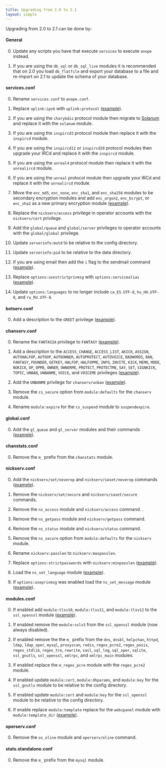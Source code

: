 ```yaml
---
title: Upgrading from 2.0 to 2.1
layout: simple
---
```


Upgrading from 2.0 to 2.1 can be done by:

#### General

0. Update any scripts you have that execute `services` to execute `anope` instead.

0. If you are using the `db_sql` or `db_sql_live` modules it is recommended that on 2.0 you load `db_flatfile` and export your database to a file and re-import on 2.1 to update the schema of your database.

#### services.conf

0. Rename `services.conf` to `anope.conf`.

0. Replace `uplink:ipv6` with `uplink:protocol` ([example](https://github.com/anope/anope/blob/2.1.0/data/anope.example.conf#L172-L176)).

0. If you are using the `charybdis` protocol module then migrate to [Solanum](https://github.com/solanum-ircd/solanum) and replace it with the `solanum` module.

0. If you are using the `inspircd3` protocol module then replace it with the `inspircd` module.

0. If you are using the `inspircd12` or `inspircd20` protocol modules then upgrade your IRCd and replace it with the `inspircd` module.

0. If you are using the `unreal4` protocol module then replace it with the `unrealircd` module.

0. If you are using the `unreal` protocol module then upgrade your IRCd and replace it with the `unrealircd` module.

0. Move the `enc_md5`, `enc_none`, `enc_sha1`, and `enc_sha256` modules to be secondary encryption modules and add `enc_argon2`, `enc_bcrypt`, or `enc_sha2` as a new primary encryption module ([example](https://github.com/anope/anope/blob/2.1.4/data/anope.example.conf#L1228-L1345)).

0. Replace the `nickserv/access` privilege in operator accounts with the `nickserv/cert` privilege.

0. Add the `global/queue` and `global/server` privileges to operator accounts with the `global/global` privilege.

0. Update `serverinfo:motd` to be relative to the config directory.

0. Update `serverinfo:pid` to be relative to the data directory.

0. If you are using email then add the `i` flag to the sendmail command ([example](https://github.com/anope/anope/blob/2.1.4/data/anope.example.conf#L953)).

0. Replace `options:usestrictprivmsg` with `options:servicealias` ([example](https://github.com/anope/anope/blob/2.1.10/data/anope.example.conf#L432-L437)).

0. Update `options:languages` to no longer include `ca_ES.UTF-8`, `hu_HU.UTF-8`, and `ru_RU.UTF-8`.

#### botserv.conf

0. Add a description to the `GREET` privilege ([example](https://github.com/anope/anope/blob/2.1.1/data/botserv.example.conf#L326)).

#### chanserv.conf

0. Rename the `FANTASIA` privilege to `FANTASY` ([example](https://github.com/anope/anope/blob/2.1.7/data/chanserv.example.conf#L393-L408)).

0. Add a description to the `ACCESS_CHANGE`, `ACCESS_LIST`, `AKICK`, `ASSIGN`, `AUTOHALFOP`, `AUTOOP`, `AUTOOWNER`, `AUTOPROTECT`, `AUTOVOICE`, `BADWORDS`, `BAN`, `FANTASY`, `FOUNDER`, `GETKEY`, `HALFOP`, `HALFOPME`, `INFO`, `INVITE`, `KICK`, `MEMO`, `MODE`, `NOKICK`, `OP`, `OPME`, `OWNER`, `OWNERME`, `PROTECT`, `PROTECTME`, `SAY`, `SET`, `SIGNKICK`, `TOPIC`, `UNBAN`, `UNBANME`, `VOICE`, and `VOICEME` privileges ([example](https://github.com/anope/anope/blob/2.1.7/data/chanserv.example.conf#L206-L839)).

0. Add the `UNBANME` privilege for `chanserv/unban` ([example](https://github.com/anope/anope/blob/2.1.1/data/chanserv.example.conf#L791-L806)).

0. Remove the `cs_secure` option from `module:defaults` for the `chanserv` module.

0. Rename `module:expire` for the `cs_suspend` module to `suspendexpire`.

#### global.conf

0. Add the `gl_queue` and `gl_server` modules and their commands ([example](https://github.com/anope/anope/blob/2.1.4/data/global.example.conf#L117-L141)).

#### chanstats.conf

0. Remove the `m_` prefix from the `chanstats` module.

#### nickserv.conf

0. Add the `nickserv/set/neverop` and `nickserv/saset/neverop` commands ([example](https://github.com/anope/anope/blob/2.1.0/data/nickserv.example.conf#L581-L582])).

0. Remove the `nickserv/set/secure` and `nickserv/saset/secure` commands.

0. Remove the `ns_access` module and `nickserv/access` command.
.
0. Remove the `ns_getpass` module and `nickserv/getpass` command.

0. Remove the `ns_status` module and `nickserv/status` command.

0. Remove the `ns_secure` option from `module:defaults` for the `nickserv` module.

0. Rename `nickserv:passlen` to `nickserv:maxpasslen`.

0. Replace `options:strictpasswords` with `nickserv:minpasslen` ([example](https://github.com/anope/anope/blob/2.1.0/data/nickserv.example.conf#L212-L217)).

0. Load the `ns_set_language` module ([example](https://github.com/anope/anope/blob/2.1/data/nickserv.example.conf#L555-L564)).

0. If `options:useprivmsg` was enabled load the `ns_set_message` module ([example](https://github.com/anope/anope/blob/2.1.10/data/nickserv.example.conf#L578-L591)).

#### modules.conf

0. If enabled add `module:tlsv10`, `module:tlsv11`, and `module:tlsv12` to the `ssl_openssl` module ([example](https://github.com/anope/anope/blob/2.1.2/data/modules.example.conf#L632-L639)).

0. If enabled remove the `module:sslv3` from the `ssl_openssl` module (now always disabled).

0. If enabled remove the the `m_` prefix from the `dns`, `dnsbl`, `helpchan`, `httpd`, `ldap`, `ldap_oper`, `mysql`, `proxyscan`, `redis`, `regex_pcre2`, `regex_posix`, `regex_stdlib`, `regex_tre`, `rewrite`, `sasl`, `sql_log`, `sql_oper`, `sqlite`, `ssl_gnutls`, `ssl_openssl`, `xmlrpc`, and `xmlrpc_main` modules.

0. If enabled replace the `m_regex_pcre` module with the `regex_pcre2` module.

0. If enabled update `module:cert`, `module:dhparams`, and `module:key` for the `ssl_gnutls` module to be relative to the config directory.

0. If enabled update `module:cert` and `module:key` for the `ssl_openssl` module to be relative to the config directory.

0. If enable replace `module:template` replace for the `webcpanel` module with `module:template_dir` ([example](https://github.com/anope/anope/blob/2.1.4/data/modules.example.conf#L777-L781)).

#### operserv.conf

0. Remove the `os_oline` module and `operserv/oline` command.

#### stats.standalone.conf

0. Remove the `m_` prefix from the `mysql` module.
